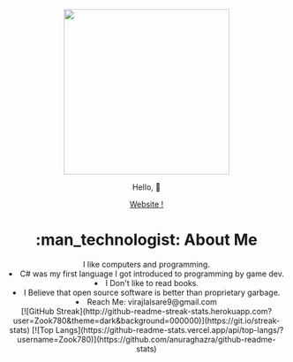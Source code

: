 <div id="header" align="center">
  <img src="https://68.media.tumblr.com/4a99bd0463ccda299873ab0e426c0aaa/tumblr_oe2eunVAFv1tqhb9uo1_540.gif" width=300 />
  <p> Hello, 👋 </p>
  <a href="https://zook780.github.io/Website">Website !</a>
</div>
<div align="center">
  <h1>:man_technologist: About Me</h1>
  <l i> I like computers and programming.</li>
  <li> C# was my first language I got introduced to programming by game dev. </li>
  <li> I Don't like to read books.</li>
  <li> I Believe that open source software is better than proprietary garbage. </li>
  <li> Reach Me: virajlalsare9@gmail.com</li>
</div>

<div align="center">
  [![GitHub Streak](http://github-readme-streak-stats.herokuapp.com?user=Zook780&theme=dark&background=000000)](https://git.io/streak-stats)
  [![Top Langs](https://github-readme-stats.vercel.app/api/top-langs/?username=Zook780)](https://github.com/anuraghazra/github-readme-stats)
</div>
